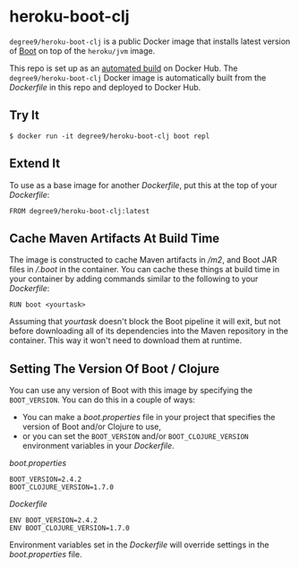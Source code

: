 # heroku-boot-clj

`degree9/heroku-boot-clj` is a public Docker image that installs latest version of [Boot][boot] on top of the `heroku/jvm` image.

This repo is set up as an [automated build][docker] on Docker Hub. The
`degree9/heroku-boot-clj` Docker image is automatically built from the _Dockerfile_
in this repo and deployed to Docker Hub.

## Try It

```
$ docker run -it degree9/heroku-boot-clj boot repl
```

## Extend It

To use as a base image for another _Dockerfile_, put this at the top of your
_Dockerfile_:

    FROM degree9/heroku-boot-clj:latest

## Cache Maven Artifacts At Build Time

The image is constructed to cache Maven artifacts in _/m2_, and Boot JAR
files in _/.boot_ in the container. You can cache these things at build
time in your container by adding commands similar to the following to
your _Dockerfile_:

    RUN boot <yourtask>

Assuming that _yourtask_ doesn't block the Boot pipeline it will exit, but
not before downloading all of its dependencies into the Maven repository
in the container. This way it won't need to download them at runtime.

## Setting The Version Of Boot / Clojure

You can use any version of Boot with this image by specifying the
`BOOT_VERSION`. You can do this in a couple of ways:

- You can make a _boot.properties_ file in your project that specifies the
  version of Boot and/or Clojure to use,
- or you can set the `BOOT_VERSION` and/or `BOOT_CLOJURE_VERSION` environment
  variables in your _Dockerfile_.

_boot.properties_

    BOOT_VERSION=2.4.2
    BOOT_CLOJURE_VERSION=1.7.0

_Dockerfile_

    ENV BOOT_VERSION=2.4.2
    ENV BOOT_CLOJURE_VERSION=1.7.0

Environment variables set in the _Dockerfile_ will override settings in the
_boot.properties_ file.

[boot]:   https://github.com/boot-clj/boot
[docker]: https://docs.docker.com/docker-hub/builds
